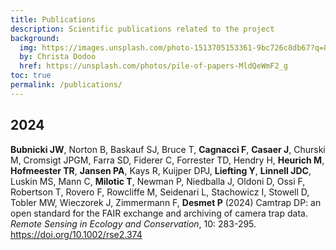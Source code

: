```yaml
---
title: Publications
description: Scientific publications related to the project
background:
  img: https://images.unsplash.com/photo-1513705153361-9bc726c8db67?q=80&w=2574&auto=format&fit=crop&ixlib=rb-4.0.3&ixid=M3wxMjA3fDB8MHxwaG90by1wYWdlfHx8fGVufDB8fHx8fA%3D%3D
  by: Christa Dodoo
  href: https://unsplash.com/photos/pile-of-papers-MldQeWmF2_g
toc: true
permalink: /publications/
---
```


## 2024

**Bubnicki JW**, Norton B, Baskauf SJ, Bruce T, **Cagnacci F**, **Casaer J**, Churski M, Cromsigt JPGM, Farra SD, Fiderer C, Forrester TD, Hendry H, **Heurich M**, **Hofmeester TR**, **Jansen PA**, Kays R, Kuijper DPJ, **Liefting Y**, **Linnell JDC**, Luskin MS, Mann C, **Milotic T**, Newman P, Niedballa J, Oldoni D, Ossi F, Robertson T, Rovero F, Rowcliffe M, Seidenari L, Stachowicz I, Stowell D, Tobler MW, Wieczorek J, Zimmermann F, **Desmet P** (2024) Camtrap DP: an open standard for the FAIR exchange and archiving of camera trap data. _Remote Sensing in Ecology and Conservation_, 10: 283-295. <https://doi.org/10.1002/rse2.374>
